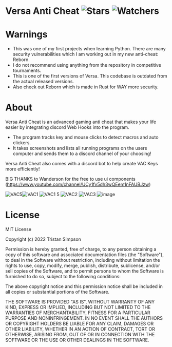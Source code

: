 # Versa Anti Cheat ![Stars](https://img.shields.io/github/stars/realTristan/Versa?color=brightgreen) ![Watchers](https://img.shields.io/github/watchers/realTristan/Versa?label=Watchers)

# Warnings
- This was one of my first projects when learning Python. There are many security vulnerabilities which I am working out in my new anti-cheat: Reborn.
- I do not recommend using anything from the repository in competitive tournaments. 
- This is one of the first versions of Versa. This codebase is outdated from the actual released versions.
- Also check out Reborn which is made in Rust for WAY more security.

# About
Versa Anti Cheat is an advanced gaming anti cheat that makes your life easier by integrating discord Web Hooks into the program. 
   - The program tracks key and mouse clicks to detect macros and auto clickers. 
   - It takes screenshots and lists all running programs on the users computer and sends them to a discord channel of your choosing!
   
Versa Anti Cheat also comes with a discord bot to help create VAC Keys more efficiently!

BIG THANKS to Wanderson for the free to use ui components (https://www.youtube.com/channel/UCy1fv5dh3wQEem1nFAUBJzw)

![VAC5](https://user-images.githubusercontent.com/75189508/121789350-4274f100-cba3-11eb-8692-080de3d57df0.png)![VAC1](https://user-images.githubusercontent.com/75189508/121944647-dcae7380-cd20-11eb-952e-2584438fc987.png)
![VAC1 5](https://user-images.githubusercontent.com/75189508/121944649-dd470a00-cd20-11eb-9a62-72fc17fc2800.png)
![VAC2](https://user-images.githubusercontent.com/75189508/121789352-430d8780-cba3-11eb-8964-aaa8a6fbaccd.png)
![VAC3](https://user-images.githubusercontent.com/75189508/121789353-430d8780-cba3-11eb-83a6-cb1230daef59.png)
![image](https://user-images.githubusercontent.com/75189508/132435562-8e2726cc-7041-4632-9cdb-1002886757dd.png)

# License
MIT License

Copyright (c) 2022 Tristan Simpson

Permission is hereby granted, free of charge, to any person obtaining a copy of this software and associated documentation files (the "Software"), to deal in the Software without restriction, including without limitation the rights to use, copy, modify, merge, publish, distribute, sublicense, and/or sell copies of the Software, and to permit persons to whom the Software is furnished to do so, subject to the following conditions:

The above copyright notice and this permission notice shall be included in all copies or substantial portions of the Software.

THE SOFTWARE IS PROVIDED "AS IS", WITHOUT WARRANTY OF ANY KIND, EXPRESS OR IMPLIED, INCLUDING BUT NOT LIMITED TO THE WARRANTIES OF MERCHANTABILITY, FITNESS FOR A PARTICULAR PURPOSE AND NONINFRINGEMENT. IN NO EVENT SHALL THE AUTHORS OR COPYRIGHT HOLDERS BE LIABLE FOR ANY CLAIM, DAMAGES OR OTHER LIABILITY, WHETHER IN AN ACTION OF CONTRACT, TORT OR OTHERWISE, ARISING FROM, OUT OF OR IN CONNECTION WITH THE SOFTWARE OR THE USE OR OTHER DEALINGS IN THE SOFTWARE.
